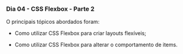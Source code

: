 ### Dia 04 - CSS Flexbox - Parte 2

O principais tópicos abordados foram:

* Como utilizar CSS Flexbox para criar layouts flexíveis;

* Como utilizar CSS Flexbox para alterar o comportamento de items.